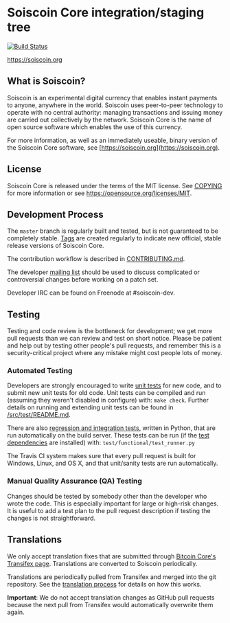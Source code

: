 Soiscoin Core integration/staging tree
=====================================

[![Build Status](https://travis-ci.org/soiscoin-project/soiscoin.svg?branch=master)](https://travis-ci.org/soiscoin-project/soiscoin)

https://soiscoin.org

What is Soiscoin?
----------------

Soiscoin is an experimental digital currency that enables instant payments to
anyone, anywhere in the world. Soiscoin uses peer-to-peer technology to operate
with no central authority: managing transactions and issuing money are carried
out collectively by the network. Soiscoin Core is the name of open source
software which enables the use of this currency.

For more information, as well as an immediately useable, binary version of
the Soiscoin Core software, see [https://soiscoin.org](https://soiscoin.org).

License
-------

Soiscoin Core is released under the terms of the MIT license. See [COPYING](COPYING) for more
information or see https://opensource.org/licenses/MIT.

Development Process
-------------------

The `master` branch is regularly built and tested, but is not guaranteed to be
completely stable. [Tags](https://github.com/soiscoin-project/soiscoin/tags) are created
regularly to indicate new official, stable release versions of Soiscoin Core.

The contribution workflow is described in [CONTRIBUTING.md](CONTRIBUTING.md).

The developer [mailing list](https://groups.google.com/forum/#!forum/soiscoin-dev)
should be used to discuss complicated or controversial changes before working
on a patch set.

Developer IRC can be found on Freenode at #soiscoin-dev.

Testing
-------

Testing and code review is the bottleneck for development; we get more pull
requests than we can review and test on short notice. Please be patient and help out by testing
other people's pull requests, and remember this is a security-critical project where any mistake might cost people
lots of money.

### Automated Testing

Developers are strongly encouraged to write [unit tests](src/test/README.md) for new code, and to
submit new unit tests for old code. Unit tests can be compiled and run
(assuming they weren't disabled in configure) with: `make check`. Further details on running
and extending unit tests can be found in [/src/test/README.md](/src/test/README.md).

There are also [regression and integration tests](/test), written
in Python, that are run automatically on the build server.
These tests can be run (if the [test dependencies](/test) are installed) with: `test/functional/test_runner.py`

The Travis CI system makes sure that every pull request is built for Windows, Linux, and OS X, and that unit/sanity tests are run automatically.

### Manual Quality Assurance (QA) Testing

Changes should be tested by somebody other than the developer who wrote the
code. This is especially important for large or high-risk changes. It is useful
to add a test plan to the pull request description if testing the changes is
not straightforward.

Translations
------------

We only accept translation fixes that are submitted through [Bitcoin Core's Transifex page](https://www.transifex.com/projects/p/bitcoin/).
Translations are converted to Soiscoin periodically.

Translations are periodically pulled from Transifex and merged into the git repository. See the
[translation process](doc/translation_process.md) for details on how this works.

**Important**: We do not accept translation changes as GitHub pull requests because the next
pull from Transifex would automatically overwrite them again.
